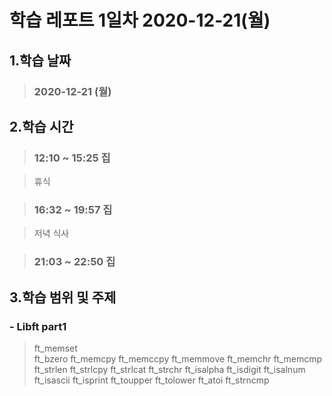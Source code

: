 # **학습 레포트 1일차 2020-12-21(월)**
## **1.학습 날짜**
> ### **2020-12-21 (월)**
## **2.학습 시간**
> ### **12:10 ~ 15:25 집**


> 휴식


> ### **16:32 ~ 19:57 집**


> 저녁 식사


> ### **21:03 ~ 22:50 집**

## **3.학습 범위 및 주제**
### - Libft part1 
> ft_memset\
> ft_bzero
> ft_memcpy
> ft_memccpy
> ft_memmove
> ft_memchr
> ft_memcmp
> ft_strlen
> ft_strlcpy
> ft_strlcat
> ft_strchr
> ft_isalpha
> ft_isdigit
> ft_isalnum
> ft_isascii
> ft_isprint
> ft_toupper
> ft_tolower
> ft_atoi
> ft_strncmp
